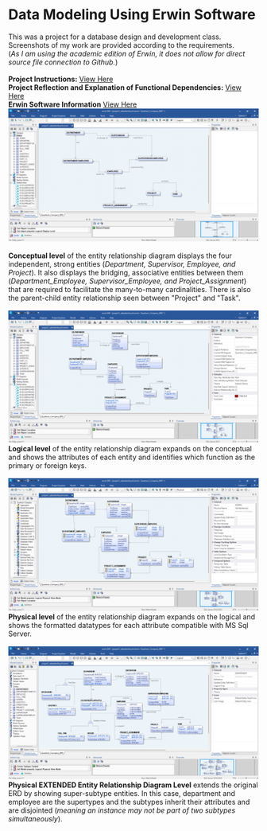 # Data Modeling Using Erwin Software
This was a project for a database design and development class. <br>
Screenshots of my work are provided according to the requirements. <br> 
(_As I am using the academic edition of Erwin, it does not allow for direct source file connection to Github._) <br><br>
**Project Instructions:** [View Here](/CIS3050-Project1_Fall_2023.pdf) <br>
**Project Reflection and Explanation of Functional Dependencies:** [View Here](https://github.com/sebastian-huynh/erwin-data-models/blob/9fb5132bcc191d736eebcc0142521b0424a3f917/EERD%20Functional%20Dependency%20Report.pdf) <br>
**Erwin Software Information** [View Here](https://www.erwin.com/products/erwin-data-modeler/) <br>
![Conceptual Model Image](https://github.com/sebastian-huynh/erwin-data-models/blob/239b3938574ee3e6e945bee849fc88ee2e896283/ERD%20conceptual%20view.png) <br><br>
**Conceptual level** of the entity relationship diagram displays the four independent, strong entities (_Department, Supervisor, Employee, and Project_). It also displays the bridging, associative entities between them (_Department_Employee, Supervisor_Employee, and Project_Assignment_) that are required to facilitate the many-to-many cardinalities. There is also the parent-child entity relationship seen between "Project" and "Task". <br><br>
![Logical Model Image](https://github.com/sebastian-huynh/erwin-data-models/blob/f51331a09ecd8196e35947fd267548b855da5bef/ERD%20logical%20view.png) <br>
**Logical level** of the entity relationship diagram expands on the conceptual and shows the attributes of each entity and identifies which function as the primary or foreign keys. <br><br>
![Physical Model Image](https://github.com/sebastian-huynh/erwin-data-models/blob/2403286b522ac199cc9beb2ddc75f63cc18113ba/ERD%20physical%20view.png) <br>
**Physical level** of the entity relationship diagram expands on the logical and shows the formatted datatypes for each attribute compatible with MS Sql Server. <br><br>
![Physical EERD Model Image](https://github.com/sebastian-huynh/erwin-data-models/blob/2403286b522ac199cc9beb2ddc75f63cc18113ba/EERD%20data%20model.png) <br>
**Physical EXTENDED Entity Relationship Diagram Level** extends the original ERD by showing super-subtype entities. In this case, department and employee are the supertypes and the subtypes inherit their attributes and are disjointed (_meaning an instance may not be part of two subtypes simultaneously_).
